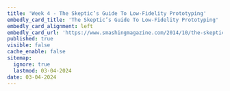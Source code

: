 ```yaml
---
title: 'Week 4 - The Skeptic’s Guide To Low-Fidelity Prototyping'
embedly_card_title: 'The Skeptic’s Guide To Low-Fidelity Prototyping'
embedly_card_alignment: left
embedly_card_url: 'https://www.smashingmagazine.com/2014/10/the-skeptics-guide-to-low-fidelity-prototyping/'
published: true
visible: false
cache_enable: false
sitemap:
  ignore: true
  lastmod: 03-04-2024
date: 03-04-2024
---
```

